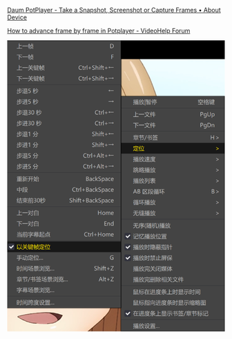 [Daum PotPlayer \- Take a Snapshot, Screenshot or Capture Frames • About Device](https://aboutdevice.com/how-to-take-snapshot-screenshot-with-potplayer/#:~:text=%2B%20Alt%20%2B%20C)

[How to advance frame by frame in Potplayer \- VideoHelp Forum](https://forum.videohelp.com/threads/375760-How-to-advance-frame-by-frame-in-Potplayer)

![image-20230115182452658](img/image-20230115182452658.png)